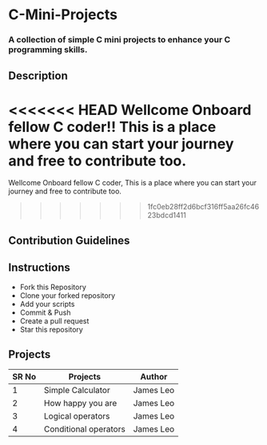 # C-Mini-Projects
### A collection of simple C mini projects to enhance your C programming skills.


## Description

<<<<<<< HEAD
Wellcome Onboard fellow C coder!! This is a place where you can start your journey and free to contribute too.
=======
Wellcome Onboard fellow C coder, This is a place where you can start your journey and free to contribute too.
>>>>>>> 1fc0eb28ff2d6bcf316ff5aa26fc4623bdcd1411

## Contribution Guidelines

## Instructions
* Fork this Repository
* Clone your forked repository
* Add your scripts
* Commit & Push
* Create a pull request
* Star this repository

## Projects


|SR No |Projects  | Author|
--- | --- | ---|
|1|Simple Calculator|James Leo|
|2|How happy you are|James Leo|
|3|Logical operators|James Leo|
|4|Conditional operators|James Leo|
